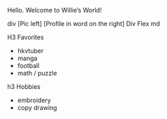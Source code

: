 Hello. Welcome to Willie’s World!

div
[Pic left]
[Profile in word on the right]
Div
Flex md

H3 
Favorites
- hkvtuber
- manga
- football
- math / puzzle


h3
Hobbies
- embroidery
- copy drawing

